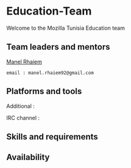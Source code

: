 # Education-Team
Welcome to the Mozilla Tunisia Education team

## Team leaders and mentors 
 [Manel Rhaiem]()
  ``` 
  email : manel.rhaiem92@gmail.com
  ```
  
## Platforms and tools


Additional :
  
  
IRC channel :

## Skills and requirements

## Availability
